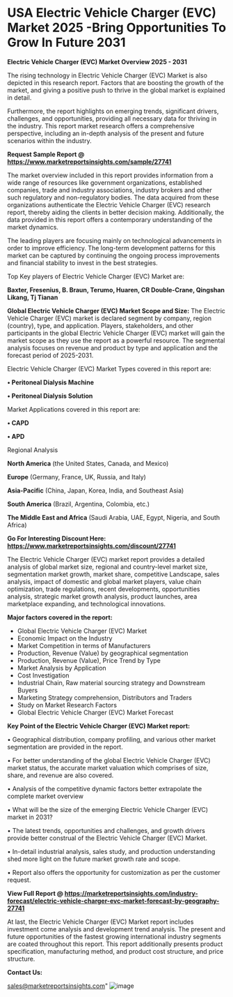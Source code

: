 # USA Electric Vehicle Charger (EVC) Market 2025 -Bring Opportunities To Grow In Future 2031

<Strong> Electric Vehicle Charger (EVC) Market Overview 2025 - 2031</strong>

The rising technology in Electric Vehicle Charger (EVC) Market is also depicted in this research report. Factors that are boosting the growth of the market, and giving a positive push to thrive in the global market is explained in detail.

Furthermore, the report highlights on emerging trends, significant drivers, challenges, and opportunities, providing all necessary data for thriving in the industry. This report market research offers a comprehensive perspective, including an in-depth analysis of the present and future scenarios within the industry.

<strong>Request Sample Report @ <a href=https://www.marketreportsinsights.com/sample/27741>https://www.marketreportsinsights.com/sample/27741</a></strong>

The market overview included in this report provides information from a wide range of resources like government organizations, established companies, trade and industry associations, industry brokers and other such regulatory and non-regulatory bodies. The data acquired from these organizations authenticate the Electric Vehicle Charger (EVC) research report, thereby aiding the clients in better decision making. Additionally, the data provided in this report offers a contemporary understanding of the market dynamics.

The leading players are focusing mainly on technological advancements in order to improve efficiency. The long-term development patterns for this market can be captured by continuing the ongoing process improvements and financial stability to invest in the best strategies.

Top Key players of Electric Vehicle Charger (EVC) Market are:

<strong>Baxter, Fresenius, B. Braun, Terumo, Huaren, CR Double-Crane, Qingshan Likang, Tj Tianan</strong>

<strong><b>Global Electric Vehicle Charger (EVC) Market Scope and Size:</b></strong>
The Electric Vehicle Charger (EVC) market is declared segment by company, region (country), type, and application. Players, stakeholders, and other participants in the global Electric Vehicle Charger (EVC) market will gain the market scope as they use the report as a powerful resource. The segmental analysis focuses on revenue and product by type and application and the forecast period of 2025-2031.

Electric Vehicle Charger (EVC) Market Types covered in this report are:

<strong>• Peritoneal Dialysis Machine

• Peritoneal Dialysis Solution</strong>

Market Applications covered in this report are:

<strong>• CAPD

• APD</strong> 

Regional Analysis

<strong>North America</strong> (the United States, Canada, and Mexico)

<strong>Europe</strong> (Germany, France, UK, Russia, and Italy)

<strong>Asia-Pacific</strong> (China, Japan, Korea, India, and Southeast Asia)

<strong>South America</strong> (Brazil, Argentina, Colombia, etc.)

<strong>The Middle East and Africa</strong> (Saudi Arabia, UAE, Egypt, Nigeria, and South Africa)

<strong>Go For Interesting Discount Here: <a href=https://www.marketreportsinsights.com/discount/27741>https://www.marketreportsinsights.com/discount/27741</a></strong>

The Electric Vehicle Charger (EVC) market report provides a detailed analysis of global market size, regional and country-level market size, segmentation market growth, market share, competitive Landscape, sales analysis, impact of domestic and global market players, value chain optimization, trade regulations, recent developments, opportunities analysis, strategic market growth analysis, product launches, area marketplace expanding, and technological innovations.

<strong><b>Major factors covered in the report:</b></strong>
<ul>
  <li>Global Electric Vehicle Charger (EVC) Market </li>
  <li>Economic Impact on the Industry</li>
  <li>Market Competition in terms of Manufacturers</li>
  <li>Production, Revenue (Value) by geographical segmentation</li>
  <li>Production, Revenue (Value), Price Trend by Type</li>
  <li>Market Analysis by Application</li>
  <li>Cost Investigation</li>
  <li>Industrial Chain, Raw material sourcing strategy and Downstream Buyers</li>
  <li>Marketing Strategy comprehension, Distributors and Traders</li>
  <li>Study on Market Research Factors</li>
  <li>Global Electric Vehicle Charger (EVC) Market Forecast</li>
</ul>

<strong><b>Key Point of the Electric Vehicle Charger (EVC) Market report:</b></strong>

• Geographical distribution, company profiling, and various other market segmentation are provided in the report.

• For better understanding of the global Electric Vehicle Charger (EVC) market status, the accurate market valuation which comprises of size, share, and revenue are also covered.

• Analysis of the competitive dynamic factors better extrapolate the complete market overview

• What will be the size of the emerging Electric Vehicle Charger (EVC) market in 2031?

• The latest trends, opportunities and challenges, and growth drivers provide better construal of the Electric Vehicle Charger (EVC) Market.

• In-detail industrial analysis, sales study, and production understanding shed more light on the future market growth rate and scope.

• Report also offers the opportunity for customization as per the customer request.

<strong><b>View Full Report @ <a href=https://marketreportsinsights.com/industry-forecast/electric-vehicle-charger-evc-market-forecast-by-geography-27741>https://marketreportsinsights.com/industry-forecast/electric-vehicle-charger-evc-market-forecast-by-geography-27741</a></b></strong>


At last, the Electric Vehicle Charger (EVC) Market report includes investment come analysis and development trend analysis. The present and future opportunities of the fastest growing international industry segments are coated throughout this report. This report additionally presents product specification, manufacturing method, and product cost structure, and price structure.

<strong>Contact Us:</strong>

sales@marketreportsinsights.com"
![image](https://github.com/user-attachments/assets/78d48799-4858-42b4-96fd-164179a120c7)
